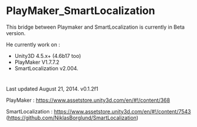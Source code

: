 PlayMaker_SmartLocalization
===========================

This bridge between Playmaker and SmartLocalization is currently in Beta version.

He currently work on :
- Unity3D 4.5.x+ (4.6b17 too)
- PlayMaker V1.7.7.2 
- SmartLocalization v2.004.

#

Last updated August 21, 2014. v0.1.2f1

PlayMaker : https://www.assetstore.unity3d.com/en/#!/content/368

SmartLocalization : https://www.assetstore.unity3d.com/en/#!/content/7543
(https://github.com/NiklasBorglund/SmartLocalization) 

